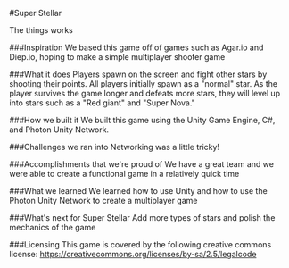 #Super Stellar

The things works

###Inspiration
We based this game off of games such as Agar.io and Diep.io, hoping to make
a simple multiplayer shooter game

###What it does
Players spawn on the screen and fight other stars by shooting their points. All players initially spawn as a "normal" star. As the player survives the game longer and defeats more stars, they
will level up into stars such as a "Red giant" and  "Super Nova."

###How we built it
We built this game using the Unity Game Engine, C#, and Photon Unity Network.

###Challenges we ran into
Networking was a little tricky!

###Accomplishments that we're proud of
We have a great team and we were able to create a functional game in a relatively quick time

###What we learned
We learned how to use Unity and how to use the Photon Unity Network to create a multiplayer game

###What's next for Super Stellar
Add more types of stars and polish the mechanics of the game

###Licensing
This game is covered by the following creative commons license:
https://creativecommons.org/licenses/by-sa/2.5/legalcode
